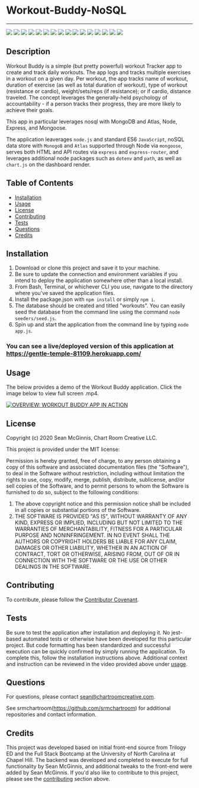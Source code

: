 # Workout-Buddy-NoSQL

--------------------
![](https://img.shields.io/badge/Code-NodeJs-informational?style=flat&logo=nodejs&logoColor=white&color=2bbc8a)
![](https://img.shields.io/badge/Code-Express-informational?style=flat&logo=expressjs&logoColor=white&color=2bbc8a)
![](https://img.shields.io/badge/Code-Express_Router-informational?style=flat&logo=express-router&logoColor=white&color=2bbc8a)
![](https://img.shields.io/badge/Code-JavaScript_ES6-informational?style=flat&logo=javascript&logoColor=white&color=2bbc8a)
![](https://img.shields.io/badge/Code-Mongoose-informational?style=flat&logo=mongoose&logoColor=white&color=2bbc8a)
![](https://img.shields.io/badge/Code-ChartJS-informational?style=flat&logo=chartjs&logoColor=white&color=2bbc8a)
![](https://img.shields.io/badge/Code-HTML5-informational?style=flat&logo=html5&logoColor=white&color=2bbc8a)
![](https://img.shields.io/badge/CSS-CSS3-informational?style=flat&logo=css3&logoColor=white&color=2bbc8a)
![](https://img.shields.io/badge/CSS-Bootstrap-informational?style=flat&logo=bootstrap&logoColor=white&color=2bbc8a)
![](https://img.shields.io/badge/CSS-Semantic_UI-informational?style=flat&logo=semanticui&logoColor=white&color=2bbc8a)
![](https://img.shields.io/badge/Tools-Nodemon-informational?style=flat&logo=nodemon&logoColor=white&color=2bbc8a)
![](https://img.shields.io/badge/Tools-Postman-informational?style=flat&logo=postman&logoColor=white&color=2bbc8a)
![](https://img.shields.io/badge/Tools-Github-informational?style=flat&logo=github&logoColor=white&color=2bbc8a)
![](https://img.shields.io/badge/Tools-Heroku-informational?style=flat&logo=heroku&logoColor=white&color=2bbc8a)
![](https://img.shields.io/badge/Tools-Mongo_Atlas-informational?style=flat&logo=mongodbatlas&logoColor=white&color=2bbc8a)
![](https://img.shields.io/badge/Data-MongoDB-informational?style=flat&logo=mongodb&logoColor=white&color=2bbc8a)


## Description

Workout Buddy is a simple (but pretty powerful) workout Tracker app to create and track daily workouts. The app logs and tracks multiple exercises in a workout on a given day. Per workout, the app tracks name of workout, duration of exercise (as well as total duration of workout), type of workout (resistance or cardio), weight/sets/reps (if resistance); or if cardio, distance traveled.  The concept leverages the generally-held psychology of accountability - if a person tracks their progress, they are more likely to achieve their goals.

This app in particular leverages nosql with MongoDB and Atlas, Node, Express, and Mongoose.


The application leaverages `node.js` and standard ES6 `JavaScript`, noSQL data store with `MonogoB` and `Atlas` supported through Node via `mongoose`, serves both HTML and API routes via `express` and `express-router`, and leverages additional node packages such as `dotenv` and `path`, as well as `chart.js` on the dashboard render.

## Table of Contents

- [Installation](#installation)
- [Usage](#usage)
- [License](#license)
- [Contributing](#contributing)
- [Tests](#tests)
- [Questions](#questions)
- [Credits](#credits)

## Installation

1. Download or clone this project and save it to your machine.
2. Be sure to update the connection and environment variables if you intend to deploy the application somewhere other than a local install.
3. From Bash, Terminal, or whichever CLI you use, navigate to the directory where you've saved the application files.
5. Install the package.json with `npm install` or simply `npm i`.
6. The database should be created and titled "workouts". You can easily seed the database from the command line using the command `node seeders/seed.js`.
7. Spin up and start the application from the command line by typing `node app.js`.

### You can see a live/deployed version of this application at https://gentle-temple-81109.herokuapp.com/


## Usage

The below provides a demo of the Workout Buddy application. Click the image below to view full screen .mp4.

[![OVERVIEW: WORKOUT BUDDY APP IN ACTION](./workout-buddy-app.gif)](https://chartroomcreative.com/gitassets/workout-buddy-app.mp4)

## License

Copyright (c) 2020 Sean McGinnis, Chart Room Creative LLC.

This project is provided under the MIT license:

Permission is hereby granted, free of charge, to any person obtaining a copy of this software and associated documentation files (the "Software"), to deal in the Software without restriction, including without limitation the rights to use, copy, modify, merge, publish, distribute, sublicense, and/or sell
copies of the Software, and to permit persons to whom the Software is furnished to do so, subject to the following conditions:

1. The above copyright notice and this permission notice shall be included in all
   copies or substantial portions of the Software.
2. THE SOFTWARE IS PROVIDED "AS IS", WITHOUT WARRANTY OF ANY KIND, EXPRESS OR
   IMPLIED, INCLUDING BUT NOT LIMITED TO THE WARRANTIES OF MERCHANTABILITY,
   FITNESS FOR A PARTICULAR PURPOSE AND NONINFRINGEMENT. IN NO EVENT SHALL THE
   AUTHORS OR COPYRIGHT HOLDERS BE LIABLE FOR ANY CLAIM, DAMAGES OR OTHER
   LIABILITY, WHETHER IN AN ACTION OF CONTRACT, TORT OR OTHERWISE, ARISING FROM,
   OUT OF OR IN CONNECTION WITH THE SOFTWARE OR THE USE OR OTHER DEALINGS IN THE
   SOFTWARE.

## Contributing

To contribute, please follow the [Contributor Covenant](https://www.contributor-covenant.org/).

## Tests

Be sure to test the application after installation and deploying it. No jest-based automated tests or otherwise have been developed for this particular project. But code formatting has been standardized and successful execution can be quickly confirmed by simply running the application. To complete this, follow the installation instructions above. Additional context and instruction can be reviewed in the video provided above under [usage](#usage).

## Questions

For questions, please contact [sean@chartroomcreative.com](mailto:sean@chartroomcreative.com).

See srmchartroom(https://github.com/srmchartroom) for additional repositories and contact information.

## Credits

This project was developed based on initial front-end source from Trilogy ED and the Full Stack Bootcamp at the University of North Carolina at Chapel Hill. The backend was developed and completed to execute for full functionality by Sean McGinnis, and additional tweaks to the front-end were added by Sean McGinnis. If you'd also like to contribute to this project, please see the [contributing](#contributing) section above.
